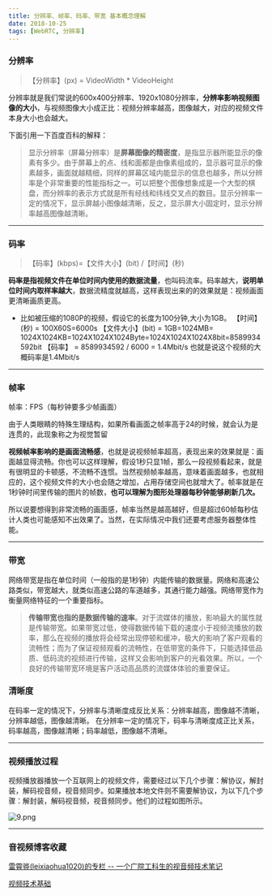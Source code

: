 ```yaml
---
title: 分辨率、帧率、码率、带宽 基本概念理解
date: 2018-10-25
tags: [WebRTC, 分辨率] 
---
```


### **分辨率**

> 【分辨率】(px) = VideoWidth * VideoHeight   

分辨率就是我们常说的600x400分辨率、1920x1080分辨率，**分辨率影响视频图像的大小**，与视频图像大小成正比：视频分辨率越高，图像越大，对应的视频文件本身大小也会越大。


<!--more-->

下面引用一下百度百科的解释：

> 显示分辨率（屏幕分辨率）是**屏幕图像的精密度**，是指显示器所能显示的像素有多少。由于屏幕上的点、线和面都是由像素组成的，显示器可显示的像素越多，画面就越精细，同样的屏幕区域内能显示的信息也越多，所以分辨率是个非常重要的性能指标之一。可以把整个图像想象成是一个大型的棋盘，而分辨率的表示方式就是所有经线和纬线交叉点的数目。显示分辨率一定的情况下，显示屏越小图像越清晰，反之，显示屏大小固定时，显示分辨率越高图像越清晰。

---

### **码率**

>【码率】(kbps)=【文件大小】(bit) /【时间】(秒)

**码率是指视频文件在单位时间内使用的数据流量**，也叫码流率。码率越大，**说明单位时间内取样率越大**，数据流精度就越高，这样表现出来的的效果就是：视频画面更清晰画质更高。



- 比如被压缩的1080P的视频，假设它的长度为100分钟,大小为1GB。
【时间】(秒) = 100X60S=6000s
【文件大小】(bit) = 1GB=1024MB= 1024X1024KB=1024X1024X1024Byte=1024X1024X1024X8bit=8589934592bit
【码率】 = 8589934592 / 6000 = 1.4Mbit/s
也就是说这个视频的大概码率是1.4Mbit/s



---

### **帧率**

帧率：FPS（每秒钟要多少帧画面）

由于人类眼睛的特殊生理结构，如果所看画面之帧率高于24的时候，就会认为是连贯的，此现象称之为视觉暂留

**视频帧率影响的是画面流畅感**，也就是说视频帧率超高，表现出来的效果就是：画面越显得流畅。你也可以这样理解，假设1秒只显1帧，那么一段视频看起来，就是有很明显的卡顿感，不流畅不连惯。当然视频帧率越高，意味着画面越多，也就相应的，这个视频文件的大小也会随之增加，占用存储空间也就增大了。帧率就是在1秒钟时间里传输的图片的帧数，**也可以理解为图形处理器每秒钟能够刷新几次。**


所以说要想得到非常流畅的画面感，帧率当然是越高越好，但是超过60帧每秒估计人类也可能感知不出效果了。当然，在实际情况中我们还要考虑服务器整体性能。

---

### **带宽**

网络带宽是指在单位时间（一般指的是1秒钟）内能传输的数据量。网络和高速公路类似，带宽越大，就类似高速公路的车道越多，其通行能力越强。网络带宽作为衡量网络特征的一个重要指标。

>**传输带宽也指的是数据传输的速率**。对于流媒体的播放，影响最大的属性就是传输带宽。如果带宽过低，使得数据传输下载的速度小于视频流播放的数率，那么在视频的播放将会经常出现停顿和缓冲，极大的影响了客户观看的流畅性；而为了保证视频观看的流畅性，在低带宽的条件下，只能选择低品质、低码流的视频进行传输，这样又会影响到客户的光看效果。所以，一个良好的传输带宽环境是客户活动高品质的流媒体体验的重要保证。


### **清晰度**

在码率一定的情况下，分辨率与清晰度成反比关系：分辨率越高，图像越不清晰，分辨率越低，图像越清晰。
在分辨率一定的情况下，码率与清晰度成正比关系，码率越高，图像越清晰；码率越低，图像越不清晰。


---

### **视频播放过程**

视频播放器播放一个互联网上的视频文件，需要经过以下几个步骤：解协议，解封装，解码视音频，视音频同步。如果播放本地文件则不需要解协议，为以下几个步骤：解封装，解码视音频，视音频同步。他们的过程如图所示。


![9.png](https://i.loli.net/2018/10/25/5bd1b99f50d62.png)


---

### **音视频博客收藏**

[雷霄骅(leixiaohua1020)的专栏 -- 一个广院工科生的视音频技术笔记](https://blog.csdn.net/leixiaohua1020)

[视频技术基础](https://www.jianshu.com/p/e3947ee4c865)







